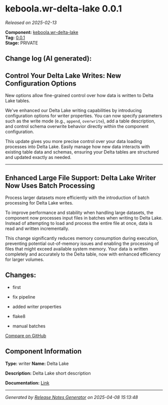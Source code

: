 #  keboola.wr-delta-lake 0.0.1

_Released on 2025-02-13_

**Component:** [keboola.wr-delta-lake](https://github.com/keboola/component-delta-lake)  
**Tag:** [0.0.1](https://github.com/keboola/component-delta-lake/releases/tag/0.0.1)  
**Stage:** PRIVATE


## Change log (AI generated):
## Control Your Delta Lake Writes: New Configuration Options
New options allow fine-grained control over how data is written to Delta Lake tables.

We've enhanced our Delta Lake writing capabilities by introducing configuration options for writer properties. You can now specify parameters such as the write mode (e.g., `append`, `overwrite`), add a table description, and control schema overwrite behavior directly within the component configuration.

This update gives you more precise control over your data loading processes into Delta Lake. Easily manage how new data interacts with existing table data and schemas, ensuring your Delta tables are structured and updated exactly as needed.

---

## Enhanced Large File Support: Delta Lake Writer Now Uses Batch Processing
Process larger datasets more efficiently with the introduction of batch processing for Delta Lake writes.

To improve performance and stability when handling large datasets, the component now processes input files in batches when writing to Delta Lake. Instead of attempting to load and process the entire file at once, data is read and written incrementally.

This change significantly reduces memory consumption during execution, preventing potential out-of-memory issues and enabling the processing of files that might exceed available system memory. Your data is written completely and accurately to the Delta table, now with enhanced efficiency for larger volumes.



## Changes:



- first 






- fix pipeline 




- added writer properties 




- flake8 




- manual batches 



[Compare on GitHub](https://github.com/keboola/component-delta-lake/compare/initial...0.0.1)



## Component Information
**Type:** writer
**Name:** Delta Lake

**Description:** Delta Lake short description


**Documentation:** [Link](https://github.com/keboola/component-delta-lake.git/blob/master/README.md)



---
_Generated by [Release Notes Generator](https://github.com/keboola/release-notes-generator)
on 2025-04-08 15:13:48_